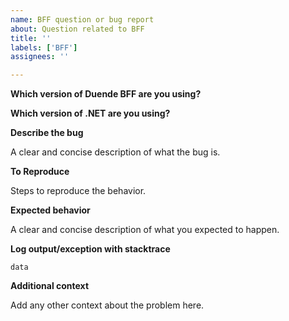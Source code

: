 ```yaml
---
name: BFF question or bug report
about: Question related to BFF
title: ''
labels: ['BFF']
assignees: ''

---
```


**Which version of Duende BFF are you using?**

**Which version of .NET are you using?**

**Describe the bug**

A clear and concise description of what the bug is.

**To Reproduce**

Steps to reproduce the behavior.

**Expected behavior**

A clear and concise description of what you expected to happen.

**Log output/exception with stacktrace**

```
data
```

**Additional context**

Add any other context about the problem here.
